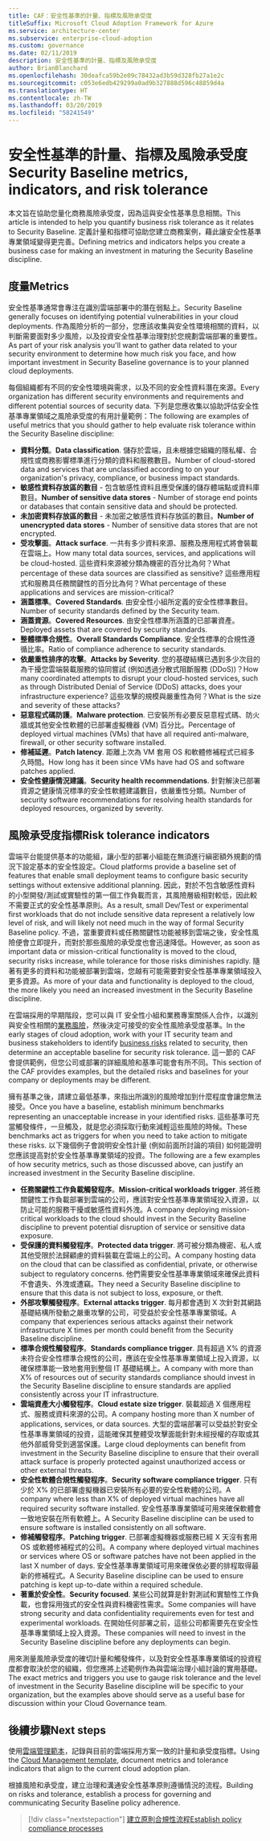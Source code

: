 ```yaml
---
title: CAF：安全性基準的計量、指標及風險承受度
titleSuffix: Microsoft Cloud Adoption Framework for Azure
ms.service: architecture-center
ms.subservice: enterprise-cloud-adoption
ms.custom: governance
ms.date: 02/11/2019
description: 安全性基準的計量、指標及風險承受度
author: BrianBlanchard
ms.openlocfilehash: 30deafca59b2e09c78432ad3b59d328fb27a1e2c
ms.sourcegitcommit: c053e6edb429299a0ad9b327888d596c48859d4a
ms.translationtype: HT
ms.contentlocale: zh-TW
ms.lasthandoff: 03/20/2019
ms.locfileid: "58241549"
---
```

# <a name="security-baseline-metrics-indicators-and-risk-tolerance"></a><span data-ttu-id="89ad4-103">安全性基準的計量、指標及風險承受度</span><span class="sxs-lookup"><span data-stu-id="89ad4-103">Security Baseline metrics, indicators, and risk tolerance</span></span>

<span data-ttu-id="89ad4-104">本文旨在協助您量化商務風險承受度，因為這與安全性基準息息相關。</span><span class="sxs-lookup"><span data-stu-id="89ad4-104">This article is intended to help you quantify business risk tolerance as it relates to Security Baseline.</span></span> <span data-ttu-id="89ad4-105">定義計量和指標可協助您建立商務案例，藉此讓安全性基準專業領域變得更完善。</span><span class="sxs-lookup"><span data-stu-id="89ad4-105">Defining metrics and indicators helps you create a business case for making an investment in maturing the Security Baseline discipline.</span></span>

## <a name="metrics"></a><span data-ttu-id="89ad4-106">度量</span><span class="sxs-lookup"><span data-stu-id="89ad4-106">Metrics</span></span>

<span data-ttu-id="89ad4-107">安全性基準通常會專注在識別雲端部署中的潛在弱點上。</span><span class="sxs-lookup"><span data-stu-id="89ad4-107">Security Baseline generally focuses on identifying potential vulnerabilities in your cloud deployments.</span></span> <span data-ttu-id="89ad4-108">作為風險分析的一部分，您應該收集與安全性環境相關的資料，以判斷需要面對多少風險，以及投資安全性基準治理對於您規劃雲端部署的重要性。</span><span class="sxs-lookup"><span data-stu-id="89ad4-108">As part of your risk analysis you'll want to gather data related to your security environment to determine how much risk you face, and how important investment in Security Baseline governance is to your planned cloud deployments.</span></span>

<span data-ttu-id="89ad4-109">每個組織都有不同的安全性環境與需求，以及不同的安全性資料潛在來源。</span><span class="sxs-lookup"><span data-stu-id="89ad4-109">Every organization has different security environments and requirements and different potential sources of security data.</span></span> <span data-ttu-id="89ad4-110">下列是您應收集以協助評估安全性基準專業領域之風險承受度的有用計量範例：</span><span class="sxs-lookup"><span data-stu-id="89ad4-110">The following are examples of useful metrics that you should gather to help evaluate risk tolerance within the Security Baseline discipline:</span></span>

- <span data-ttu-id="89ad4-111">**資料分類**。</span><span class="sxs-lookup"><span data-stu-id="89ad4-111">**Data classification**.</span></span> <span data-ttu-id="89ad4-112">儲存於雲端，且未根據您組織的隱私權、合規性或商務影響標準進行分類的資料和服務數目。</span><span class="sxs-lookup"><span data-stu-id="89ad4-112">Number of cloud-stored data and services that are unclassified according to on your organization's privacy, compliance, or business impact standards.</span></span>
- <span data-ttu-id="89ad4-113">**敏感性資料存放區的數目** - 包含敏感性資料且應受保護的儲存體端點或資料庫數目。</span><span class="sxs-lookup"><span data-stu-id="89ad4-113">**Number of sensitive data stores** - Number of storage end points or databases that contain sensitive data and should be protected.</span></span>
- <span data-ttu-id="89ad4-114">**未加密資料存放區的數目** - 未加密之敏感性資料存放區的數目。</span><span class="sxs-lookup"><span data-stu-id="89ad4-114">**Number of unencrypted data stores** - Number of sensitive data stores that are not encrypted.</span></span>
- <span data-ttu-id="89ad4-115">**受攻擊面**。</span><span class="sxs-lookup"><span data-stu-id="89ad4-115">**Attack surface**.</span></span> <span data-ttu-id="89ad4-116">一共有多少資料來源、服務及應用程式將會裝載在雲端上。</span><span class="sxs-lookup"><span data-stu-id="89ad4-116">How many total data sources, services, and applications will be cloud-hosted.</span></span> <span data-ttu-id="89ad4-117">這些資料來源被分類為機密的百分比為何？</span><span class="sxs-lookup"><span data-stu-id="89ad4-117">What percentage of these data sources are classified as sensitive?</span></span> <span data-ttu-id="89ad4-118">這些應用程式和服務具任務關鍵性的百分比為何？</span><span class="sxs-lookup"><span data-stu-id="89ad4-118">What percentage of these applications and services are mission-critical?</span></span>
- <span data-ttu-id="89ad4-119">**涵蓋標準**。</span><span class="sxs-lookup"><span data-stu-id="89ad4-119">**Covered Standards**.</span></span> <span data-ttu-id="89ad4-120">由安全性小組所定義的安全性標準數目。</span><span class="sxs-lookup"><span data-stu-id="89ad4-120">Number of security standards defined by the Security team.</span></span>
- <span data-ttu-id="89ad4-121">**涵蓋資源**。</span><span class="sxs-lookup"><span data-stu-id="89ad4-121">**Covered Resources**.</span></span> <span data-ttu-id="89ad4-122">由安全性標準所涵蓋的已部署資產。</span><span class="sxs-lookup"><span data-stu-id="89ad4-122">Deployed assets that are covered by security standards.</span></span>
- <span data-ttu-id="89ad4-123">**整體標準合規性**。</span><span class="sxs-lookup"><span data-stu-id="89ad4-123">**Overall Standards Compliance**.</span></span> <span data-ttu-id="89ad4-124">安全性標準的合規性遵循比率。</span><span class="sxs-lookup"><span data-stu-id="89ad4-124">Ratio of compliance adherence to security standards.</span></span>
- <span data-ttu-id="89ad4-125">**依嚴重性排序的攻擊**。</span><span class="sxs-lookup"><span data-stu-id="89ad4-125">**Attacks by Severity**.</span></span> <span data-ttu-id="89ad4-126">您的基礎結構已遇到多少次目的為干擾您雲端裝載服務的協同嘗試 (例如透過分散式阻斷服務 (DDoS))？</span><span class="sxs-lookup"><span data-stu-id="89ad4-126">How many coordinated attempts to disrupt your cloud-hosted services, such as through Distributed Denial of Service (DDoS) attacks, does your infrastructure experience?</span></span> <span data-ttu-id="89ad4-127">這些攻擊的規模與嚴重性為何？</span><span class="sxs-lookup"><span data-stu-id="89ad4-127">What is the size and severity of these attacks?</span></span>
- <span data-ttu-id="89ad4-128">**惡意程式碼防護**。</span><span class="sxs-lookup"><span data-stu-id="89ad4-128">**Malware protection**.</span></span> <span data-ttu-id="89ad4-129">已安裝所有必要反惡意程式碼、防火牆或其他安全性軟體的已部署虛擬機器 (VM) 百分比。</span><span class="sxs-lookup"><span data-stu-id="89ad4-129">Percentage of deployed virtual machines (VMs) that have all required anti-malware, firewall, or other security software installed.</span></span>
- <span data-ttu-id="89ad4-130">**修補延遲**。</span><span class="sxs-lookup"><span data-stu-id="89ad4-130">**Patch latency**.</span></span> <span data-ttu-id="89ad4-131">距離上次為 VM 套用 OS 和軟體修補程式已經多久時間。</span><span class="sxs-lookup"><span data-stu-id="89ad4-131">How long has it been since VMs have had OS and software patches applied.</span></span>
- <span data-ttu-id="89ad4-132">**安全性健康情況建議**。</span><span class="sxs-lookup"><span data-stu-id="89ad4-132">**Security health recommendations**.</span></span> <span data-ttu-id="89ad4-133">針對解決已部署資源之健康情況標準的安全性軟體建議數目，依嚴重性分類。</span><span class="sxs-lookup"><span data-stu-id="89ad4-133">Number of security software recommendations for resolving health standards for deployed resources, organized by severity.</span></span>

## <a name="risk-tolerance-indicators"></a><span data-ttu-id="89ad4-134">風險承受度指標</span><span class="sxs-lookup"><span data-stu-id="89ad4-134">Risk tolerance indicators</span></span>

<span data-ttu-id="89ad4-135">雲端平台能提供基本的功能組，讓小型的部署小組能在無須進行縝密額外規劃的情況下設定基本的安全性設定。</span><span class="sxs-lookup"><span data-stu-id="89ad4-135">Cloud platforms provide a baseline set of features that enable small deployment teams to configure basic security settings without extensive additional planning.</span></span> <span data-ttu-id="89ad4-136">因此，對於不包含敏感性資料的小型開發/測試或實驗性的第一個工作負載而言，其風險層級相對較低，因此較不需要正式的安全性基準原則。</span><span class="sxs-lookup"><span data-stu-id="89ad4-136">As a result, small Dev/Test or experimental first workloads that do not include sensitive data represent a relatively low level of risk, and will likely not need much in the way of formal Security Baseline policy.</span></span> <span data-ttu-id="89ad4-137">不過，當重要資料或任務關鍵性功能被移到雲端之後，安全性風險便會立即提升，而對於那些風險的承受度也會迅速降低。</span><span class="sxs-lookup"><span data-stu-id="89ad4-137">However, as soon as important data or mission-critical functionality is moved to the cloud, security risks increase, while tolerance for those risks diminishes rapidly.</span></span> <span data-ttu-id="89ad4-138">隨著有更多的資料和功能被部署到雲端，您越有可能需要對安全性基準專業領域投入更多資源。</span><span class="sxs-lookup"><span data-stu-id="89ad4-138">As more of your data and functionality is deployed to the cloud, the more likely you need an increased investment in the Security Baseline discipline.</span></span>

<span data-ttu-id="89ad4-139">在雲端採用的早期階段，您可以與 IT 安全性小組和業務專案關係人合作，以識別與安全性相關的[業務風險](business-risks.md)，然後決定可接受的安全性風險承受度基準。</span><span class="sxs-lookup"><span data-stu-id="89ad4-139">In the early stages of cloud adoption, work with your IT security team and business stakeholders to identify [business risks](business-risks.md) related to security, then determine an acceptable baseline for security risk tolerance.</span></span> <span data-ttu-id="89ad4-140">這一節的 CAF 會提供範例，但您公司或部署的詳細風險和基準可能會有所不同。</span><span class="sxs-lookup"><span data-stu-id="89ad4-140">This section of the CAF provides examples, but the detailed risks and baselines for your company or deployments may be different.</span></span>

<span data-ttu-id="89ad4-141">擁有基準之後，請建立最低基準，來指出所識別的風險增加到什麼程度會讓您無法接受。</span><span class="sxs-lookup"><span data-stu-id="89ad4-141">Once you have a baseline, establish minimum benchmarks representing an unacceptable increase in your identified risks.</span></span> <span data-ttu-id="89ad4-142">這些基準可充當觸發條件，一旦觸及，就是您必須採取行動來減輕這些風險的時候。</span><span class="sxs-lookup"><span data-stu-id="89ad4-142">These benchmarks act as triggers for when you need to take action to mitigate these risks.</span></span> <span data-ttu-id="89ad4-143">以下幾個例子會說明安全性計量 (例如前面所討論的項目) 如何能證明您應該提高對於安全性基準專業領域的投資。</span><span class="sxs-lookup"><span data-stu-id="89ad4-143">The following are a few examples of how security metrics, such as those discussed above, can justify an increased investment in the Security Baseline discipline.</span></span>

- <span data-ttu-id="89ad4-144">**任務關鍵性工作負載觸發程序**。</span><span class="sxs-lookup"><span data-stu-id="89ad4-144">**Mission-critical workloads trigger**.</span></span> <span data-ttu-id="89ad4-145">將任務關鍵性工作負載部署到雲端的公司，應該對安全性基準專業領域投入資源，以防止可能的服務干擾或敏感性資料外洩。</span><span class="sxs-lookup"><span data-stu-id="89ad4-145">A company deploying mission-critical workloads to the cloud should invest in the Security Baseline discipline to prevent potential disruption of service or sensitive data exposure.</span></span>
- <span data-ttu-id="89ad4-146">**受保護的資料觸發程序**。</span><span class="sxs-lookup"><span data-stu-id="89ad4-146">**Protected data trigger**.</span></span> <span data-ttu-id="89ad4-147">將可被分類為機密、私人或其他受限於法歸顧慮的資料裝載在雲端上的公司。</span><span class="sxs-lookup"><span data-stu-id="89ad4-147">A company hosting data on the cloud that can be classified as confidential, private, or otherwise subject to regulatory concerns.</span></span> <span data-ttu-id="89ad4-148">他們需要安全性基準專業領域來確保此資料不會遺失、外洩或遭竊。</span><span class="sxs-lookup"><span data-stu-id="89ad4-148">They need a Security Baseline discipline to ensure that this data is not subject to loss, exposure, or theft.</span></span>
- <span data-ttu-id="89ad4-149">**外部攻擊觸發程序**。</span><span class="sxs-lookup"><span data-stu-id="89ad4-149">**External attacks trigger**.</span></span> <span data-ttu-id="89ad4-150">每月都會遇到 X 次針對其網路基礎結構所發動之嚴重攻擊的公司，可受益於安全性基準專業領域。</span><span class="sxs-lookup"><span data-stu-id="89ad4-150">A company that experiences serious attacks against their network infrastructure X times per month could benefit from the Security Baseline discipline.</span></span>  
- <span data-ttu-id="89ad4-151">**標準合規性觸發程序**。</span><span class="sxs-lookup"><span data-stu-id="89ad4-151">**Standards compliance trigger**.</span></span> <span data-ttu-id="89ad4-152">具有超過 X% 的資源未符合安全性標準合規性的公司，應該在安全性基準專業領域上投入資源，以確保標準能一致地套用到整個 IT 基礎結構上。</span><span class="sxs-lookup"><span data-stu-id="89ad4-152">A company with more than X% of resources out of security standards compliance should invest in the Security Baseline discipline to ensure standards are applied consistently across your IT infrastructure.</span></span>
- <span data-ttu-id="89ad4-153">**雲端資產大小觸發程序**。</span><span class="sxs-lookup"><span data-stu-id="89ad4-153">**Cloud estate size trigger**.</span></span> <span data-ttu-id="89ad4-154">裝載超過 X 個應用程式、服務或資料來源的公司。</span><span class="sxs-lookup"><span data-stu-id="89ad4-154">A company hosting more than X number of applications, services, or data sources.</span></span> <span data-ttu-id="89ad4-155">大型的雲端部署可以受益於對安全性基準專業領域的投資，這能確保其整體受攻擊面能針對未經授權的存取或其他外部威脅受到適當保護。</span><span class="sxs-lookup"><span data-stu-id="89ad4-155">Large cloud deployments can benefit from investment in the Security Baseline discipline to ensure that their overall attack surface is properly protected against unauthorized access or other external threats.</span></span>
- <span data-ttu-id="89ad4-156">**安全性軟體合規性觸發程序**。</span><span class="sxs-lookup"><span data-stu-id="89ad4-156">**Security software compliance trigger**.</span></span> <span data-ttu-id="89ad4-157">只有少於 X% 的已部署虛擬機器已安裝所有必要的安全性軟體的公司。</span><span class="sxs-lookup"><span data-stu-id="89ad4-157">A company where less than X% of deployed virtual machines have all required security software installed.</span></span> <span data-ttu-id="89ad4-158">安全性基準專業領域可用來確保軟體會一致地安裝在所有軟體上。</span><span class="sxs-lookup"><span data-stu-id="89ad4-158">A Security Baseline discipline can be used to ensure software is installed consistently on all software.</span></span>
- <span data-ttu-id="89ad4-159">**修補觸發程序**。</span><span class="sxs-lookup"><span data-stu-id="89ad4-159">**Patching trigger**.</span></span> <span data-ttu-id="89ad4-160">已部署虛擬機器或服務已經 X 天沒有套用 OS 或軟體修補程式的公司。</span><span class="sxs-lookup"><span data-stu-id="89ad4-160">A company where deployed virtual machines or services where OS or software patches have not been applied in the last X number of days.</span></span> <span data-ttu-id="89ad4-161">安全性基準專業領域可用來確保依必要的排程取得最新的修補程式。</span><span class="sxs-lookup"><span data-stu-id="89ad4-161">A Security Baseline discipline can be used to ensure patching is kept up-to-date within a required schedule.</span></span>
- <span data-ttu-id="89ad4-162">**著重於安全性**。</span><span class="sxs-lookup"><span data-stu-id="89ad4-162">**Security focused**.</span></span> <span data-ttu-id="89ad4-163">某些公司就算是針對測試和實驗性工作負載，也會採用強式的安全性與資料機密性需求。</span><span class="sxs-lookup"><span data-stu-id="89ad4-163">Some companies will have strong security and data confidentiality requirements even for test and experimental workloads.</span></span> <span data-ttu-id="89ad4-164">在開始任何部署之前，這些公司都需要先在安全性基準專業領域上投入資源。</span><span class="sxs-lookup"><span data-stu-id="89ad4-164">These companies will need to invest in the Security Baseline discipline before any deployments can begin.</span></span>

<span data-ttu-id="89ad4-165">用來測量風險承受度的確切計量和觸發條件，以及對安全性基準專業領域的投資程度都會取決於您的組織，但您應將上述範例作為與雲端治理小組討論的實用基礎。</span><span class="sxs-lookup"><span data-stu-id="89ad4-165">The exact metrics and triggers you use to gauge risk tolerance and the level of investment in the Security Baseline discipline will be specific to your organization, but the examples above should serve as a useful base for discussion within your Cloud Governance team.</span></span>  

## <a name="next-steps"></a><span data-ttu-id="89ad4-166">後續步驟</span><span class="sxs-lookup"><span data-stu-id="89ad4-166">Next steps</span></span>

<span data-ttu-id="89ad4-167">使用[雲端管理範本](./template.md)，記錄與目前的雲端採用方案一致的計量和承受度指標。</span><span class="sxs-lookup"><span data-stu-id="89ad4-167">Using the [Cloud Management template](./template.md), document metrics and tolerance indicators that align to the current cloud adoption plan.</span></span>

<span data-ttu-id="89ad4-168">根據風險和承受度，建立治理和溝通安全性基準原則遵循情況的流程。</span><span class="sxs-lookup"><span data-stu-id="89ad4-168">Building on risks and tolerance, establish a process for governing and communicating Security Baseline policy adherence.</span></span>

> [!div class="nextstepaction"]
> [<span data-ttu-id="89ad4-169">建立原則合規性流程</span><span class="sxs-lookup"><span data-stu-id="89ad4-169">Establish policy compliance processes</span></span>](compliance-processes.md)

